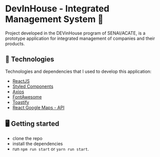 # DevInHouse - Integrated Management System :mag_right:

Project developed in the DEVinHouse program of SENAI/ACATE, is a prototype application for integrated management of companies and their products.

## 🚀 Technologies

Technologies and dependencies that I used to develop this application:

- [ReactJS](https://reactjs.org/)
- [Styled Components](https://styled-components.com/)
- [Axios](https://github.com/axios/axios)
- [FontAwesome](https://fontawesome.com/v5.15/how-to-use/on-the-web/using-with/react)
- [Toastify](https://www.npmjs.com/package/react-toastify)
- [React Google Maps - API](https://www.npmjs.com/package/@react-google-maps/api)

## :desktop_computer: Getting started

- clone the repo
- install the dependencies
- run `npm run start` or  `yarn run start`.
